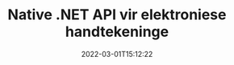 ---
############################# Static ############################
layout: "product"
date: 2022-03-01T15:12:22
draft: false
#operation: 
#signaturetype: 
#fileformat: 
#productName: Java
lang: af
#productCode: java
#otherformats: 
#breadcrumb: Put  signature on  for Java
product: "Signature"
product_tag: "signature"
platform: ".NET"
platform_tag: "net"

############################# Head ############################
head_title: ".NET Digital Signature API - Elektroniese Teken PDF Word Excel Beelde"
head_description: "C# .NET digitale handtekening API, eSignature-biblioteek om PDF, Word, Excel-sigblaaie, PowerPoint, beelde en grafiese dokumentformate elektronies te onderteken."

############################# Header ############################
title: "Native .NET API vir elektroniese handtekeninge"
description: "Voeg digitale handtekeninge by dokumentformate en implementeer gewilde eSignature-tipes (teks, beeld, QR-kode, strepieskode, stempel en metadata) in .NET-toepassings."
button:
    enable: true

############################# SubMenu ############################
submenu:
    enable: true
    
    left:
        img_alt: "GroupDocs.Signature for .NET"
        image: "https://www.groupdocs.cloud/templates/groupdocs/images/product-logos/groupdocs-signature-net.png"
        product: "GroupDocs.Signature"
        platform: ".NET"

    middle:
        button:
            # button loop
            - link: "#overview"
              text: "Oorsig"

            # button loop
            - link: "#features"
              text: "Kenmerke"

            # button loop
            - link: "#support"
              text: "Ondersteuning"

            # button loop
            - link: "https://products.groupdocs.app/signature"
              text: "Regstreekse Demo"

            # button loop
            - link: "https://purchase.groupdocs.com/pricing/signature/net"
              text: "Pryse"

    right:
        link_download: "https://downloads.groupdocs.com/signature"
        link_learn: "https://docs.groupdocs.com/signature/net/"
        link_buy: "https://purchase.groupdocs.com"

############################# Overview ############################
overview:
    enable: true
    content: |
      Gebruik GroupDocs.Signature vir .NET API om toepassings in C#, ASP.NET en ander .NET-gebaseerde tegnologieë te bou, wat jou toelaat om digitale besigheidsdokumente soos PDF, Microsoft Word, Excel-sigblaaie, PowerPoint-aanbiedings, beelde, OpenDocument en ander bedryfstandaard lêerformate sonder om enige bykomende sagteware te installeer. Hierdie elektroniese handtekeningbiblioteek is maklik om mee te werk en .NET-ontwikkelaars kan maklik gevorderde digitale handtekeningeienskappe in hul toepassings byvoeg, wat gebruikers bemagtig om veilig e-handtekeninge van gewilde dokumentformate te onderteken, te soek en te verifieer. Dit ondersteun die implementering van 'n verskeidenheid handtekeningtipes soos teks, beeld, strepieskode, QR-kode, vormveld, stempel en metadata.  

      Die dokumenthandtekening-API bemagtig jou met eenvoudige en gevorderde soekopsies om jou vereiste handtekeninge blitsvinnig op 'n dokument op te spoor. Die opsies om handtekeningstilering, voorkomsbestuur toe te pas en handtekeningeienskappe soos afmetings, skadu, belyning en meer aan te pas, is ook uitvoerbaar met hierdie kenmerkryke dokumentondertekening-API.  

      GroupDocs.Signature vir .NET kan gebruik word in enige ontwikkelingsomgewing wat .NET-platform ondersteun. Dit is versoenbaar met alle .NET-gebaseerde tale en ondersteun gewilde bedryfstelsels (Windows, Linux, MacOS) waar Mono- of .NET-raamwerke (insluitend .NET Core) geïnstalleer kan word.
    tabs:
      enable: true
      
      ## TAB ONE ##
      tab_one:
        description: |
          Hier volg 'n oorsig van GroupDocs.Signature vir .NET:
      
        left:
          enable: true
          icon: "fab fa-html5"
          title: "Tipes handtekeninge"
          content: |
            * Teks Handtekening
            * Beeld handtekening
            * Digitale handtekeninge
            * QR-kode handtekening
            * Streepkode handtekening
            * Stempel Handtekening
            * Metadata Handtekening
      
      ## TAB TWO ##
      tab_two:
        description: |
          GroupDocs.Signature vir .NET ondersteun die ondertekening van alle gewilde dokumentformate. Met net 'n paar reëls kode, voeg PDF-handtekening, Microsoft Office Word, Excel-sigblad, Beeld, HTML, Outlook-e-pos, OneNote, Project en grafiese ondertekeningvermoëns in jou .NET-toepassings by. [Ondersteunde dokumentformate.](https://docs.groupdocs.com/signature/net/supported-document-formats/)

        left:
          enable: true
          table:
            # table loop
            - title: "Microsoft Office"
              content: |
                * **Word:** DOC, DOCX, DOCM, DOT, DOTX, DOTM, RTF, TXT
                * **Excel:** XLS, XLSX, XLSM, XLSB, XLTM, XLT, XLTM, XLTX, XLAM, SXC, SpreadsheetML
                * **PowerPoint:** PPT, PPTX, PPS, PPSX, PPSM, POT, POTM, POTX, PPTM

        right:
          enable: true
          table:
            # table loop
            - title: "Images & Other Formats"
              content: |
                * **Beelde**: JPG, BMP, PNG, TIFF, GIF, DCM, WEBP
                * **OpenDocument**: ODT, OTT, OTS, ODS, ODP, OTP, ODG
                * **Jpeg2000**: JP2, JPF, JPX, J2K, J2C, JPM
                * **Metafile**: EMF, WMF, CMX
                * **Draagbaar**: PDF
                * **Skaalbare vektorgrafika**: CDR, SVG
                * **Adobe Photoshop**: PSD
                * **Ander**: DJVU

      ## TAB THREE ##
      tab_three:
        description: |
          GroupDocs.Signature vir .NET ondersteun die volgende bedryfstelsels, raamwerke en pakketbestuurders:
        
        left:
          enable: true
          table:
            # table loop
            - icon: "fab fa-windows"
              title: "Bedryfstelsels"
              content: |
                * Windows Desktop
                * Windows Server
                * Windows Azure
                * Linux
                * MacOS

            # table loop
            - icon: "fas fa-code"
              title: "Ondersteunde raamwerke"
              content: |
                * .NET Framework 2.0 or higher
                * Mono Framework 1.2 or higher
                * .NET Standard 2.0
                * .NET Core 2.0
                * .NET Core 2.1

        right:
          enable: true
          table:
            # table loop
            - icon: "fas fa-box"
              title: "Pakketbestuurder"
              content: |
                * NuGet

            # table loop
            - icon: "fas fa-tools"
              title: "Ontwikkelingsomgewings"
              content: |
                * Microsoft Visual Studio
                * Xamarin.Android
                * Xamarin.IOS
                * Xamarin.Mac
                * MonoDevelop

############################# Features ############################
features:
    enable: true
    title: "GroupDocs.Signature vir .NET-kenmerke"

    feature:
      # feature loop
      - icon: "fas fa-copy"
        content: "Skep, soek, werk op, versteek, verifieer en verwyder e-handtekeninge van ondersteunde dokumentformate"

      # feature loop
      - icon: "fas fa-eye"
        content: "Spesifiseer XML Advanced Electronic Signatures (XAdES) vir Excel-sigblaaie"

      # feature loop
      - icon: "fas fa-bolt"
        content: "Haal beeldinhoud uit dokumente wat met QR-kode, strepieskode en beeldhandtekeninge onderteken is"
      
      # feature loop
      - icon: "fas fa-file-powerpoint"
        content: "Stel hoogte, breedte, kantlyne en belyning vir teks of beeldhandtekening en plaas op spesifieke bladsy"

      # feature loop
      - icon: "fas fa-code"
        content: "Soek, verifieer en teken PowerPoint-aanbiedingsdokumente digitaal"

      # feature loop
      - icon: "fas fa-cloud"
        content: "Teken woordverwerkingsdokumentformate met inheemse tekswatermerke"

      # feature loop
      - icon: "fas fa-remove-format"
        content: "Ondersteun afgeronde hoeke vir reghoekige stempelhandtekeningtipes"

      # feature loop
      - icon: "fas fa-comment-slash"
        content: "Pas teks- of beeldhandtekening op spesifieke Excel-blad toe of stel e-handtekening op alle blaaie"

      # feature loop
      - icon: "fas fa-location-arrow"
        content: "Spesifiseer spesifieke ry- en kolomnommer om teks- of beeldhandtekening in Excel-blad te plaas"

      # feature loop
      - icon: "fas fa-border-all"
        content: "Pas skaduwee toe op tekshandtekening in Microsoft PowerPoint en stel sy kleur, hoek en deursigtigheid op"

      # feature loop
      - icon: "fas fa-wrench"
        content: "Stel tekshandtekeningrandstyle en lettertipeopsies op vir Excel-blaaie"

      # feature loop
      - icon: "fas fa-columns"
        content: "Stel Beeld Handtekening Tipe, bv. Rond of vierkantig en stel kantlyne, lettertipekleur, rotasie op"

      # feature loop
      - icon: "fas fa-file-word"
        content: "Pas digitale sertifikate toe op dokumente, sigblaaie en PDF-lêer met handtekeninglyn"

      # feature loop
      - icon: "fas fa-envelope"
        content: "Voer kleurinstellings uit, pas deursigtigheid en rotasie toe op tekshandtekening"

      # feature loop
      - icon: "fas fa-print"
        content: "Stel helderheid en grysskaalopsies op en spesifiseer die inkeping van prenthandtekening in 'n prent"

      # feature loop
      - icon: "fas fa-file-archive"
        content: "Sluit pasgemaakte voorwerpe in, serialiseer sowel as enkripteer en dekripteer metadata-handtekeningwaardes van PDF-dokument"

      # feature loop
      - icon: "fas fa-lock"
        content: "Versteek, verwyder of pas die voorkoms van digitale handtekeninge van PDF-dokumente aan"

      # feature loop
      - icon: "fas fa-file-code"
        content: "Teken PDF-dokumente met digitale vormveld, en tekshandtekening as beeld, annotasie, plakker of watermerk"
      
      # feature loop
      - icon: "fas fa-fill-drip"
        content: "Plaas tekshandtekening in vormvelde van MS Word en PDF-dokumente"

      # feature loop
      - icon: "fas fa-file-excel"
        content: "Spesifiseer arbitrêre bladsye van dokumente vir die verwerking van handtekening of eSignature Uitgebreide Verifikasie vir Word-lêers"

      # feature loop
      - icon: "fas fa-heading"
        content: "Stoor getekende prentlêer in verskillende formaat en voer getekende sigblad uit as prent of multi-bladsy TIFF"

      # feature loop
      - icon: "fas fa-project-diagram"
        content: "Ken, wysig en verwyder wagwoord aan ondertekende lêers en pas e-handtekening toe op wagwoordbeskermde lêers"

      # feature loop
      - icon: "fas fa-cube"
        content: "eSign-werkblaaie, PowerPoint-skyfies, Word-dokumente en -prente met pasgemaakte voorwerpe in metadata"

      # feature loop
      - icon: "fab fa-uncharted"
        content: "Stel handtekeningborselstyle op as soliede, tekstuur, lineêre gradiënt en radiale gradiënt"

      # feature loop
      - icon: "fab fa-uncharted"
        content: "Teken dokumente met pasgemaakte geënkripteerde QR-kode teks of data"

      # feature loop
      - icon: "fab fa-uncharted"
        content: "Soek en teken lêers met DjVu-formaat as beelddokument"

      # feature loop
      - icon: "fab fa-uncharted"
        content: "Onttrek dokumentinligting, bv. bladsytelling, deur lêer-URL"

      # feature loop
      - icon: "fab fa-uncharted"
        content: "Soek, teken en verifieer CorelDraw-lêers as beelddokumente"

      # feature loop
      - icon: "fab fa-uncharted"
        content: "Hou geskiedenis van verwerkte of geskrapte handtekeninginligting wat in die metadata gestoor is"

      # feature loop
      - icon: "fab fa-uncharted"
        content: "Voeg pasgemaakte data-objek, VCard of e-posvoorwerp by QR-kode en verifieer geënkripteerde QR-kode in PDF-lêers"

    more_feature:
      # more_feature_loop
      - title: "Voeg maklik digitale handtekeninge by"
        content: |
          GroupDocs.Signature vir .NET API laat jou toe om verskeie soorte handtekeninge by ondersteunde lêerformate te voeg. Die handtekeningtipes, soos teks, beeld, digitaal, stempel, QR-kode, strepieskode en metadata kan toegepas word deur GroupDocs.Signature vir .NET te gebruik. Die volgende kodevoorbeeld wys hoe om tekshandtekening op 'n PDF-dokument toe te pas:

          ```cs
          using (Signature signature = new Signature("D:\\sample.pdf"))
          {
          TextSignOptions options = new TextSignOptions("John Smith")
          {
          // stel tekskleur
          ForeColor = Color.Red
          };
          // teken dokument na lêer
          signature.Sign("D:\\signed.pdf", options);
          }
          ```

      # more_feature_loop
      - title: "Ondersteunde strepieskode-handtekeningtipes"
        content: |
          Ons handtekeningmanipulasie-API bied jou funksie om strepieskode-handtekeninge toe te pas op ondersteunde dokumentformate. GroupDocs.Signature vir .NET ondersteun verskeie strepieskodetipes, soos Code128, Code39Extended, Code39Standard, EAN14, EAN8, ITF14, UPCA en UPCE. 'n Statiese voorwerp genaamd "AllTypes" word ook verskaf om alle geregistreerde strepieskodetipes te ondersteun.

      # more_feature_loop
      - title: "Soek handtekeninge en sertifikate"
        content: |
          GroupDocs.Signature vir .NET API, laat jou toe om digitale sertifikate van Word-dokumente, Excel-sigblaaie en PDF-lêers te soek. Jy kan ook alle digitale sertifikate wat in die stelsel geregistreer is, gaan haal. Metadata-handtekeninge kan ook in Word-dokumente, Excel-sigblaaie, beelde en PDF-lêers gesoek word, deur GroupDocs.Signature vir .NET API te gebruik.  

          Deur GroupDocs.Signature vir .NET API kan jy QR-kode- en strepieskode-handtekeninge in enige dokument, aanbieding, sigblad, prent, sowel as PDF-lêer deursoek en die soekvordering gaan haal. Jy kan ook pasgemaakte data-voorwerp soek vanaf dokumente wat met QR-kode-handtekening onderteken is.

      # more_feature_loop
      - title: "Gevorderde soekopsies vir strepieskode"
        content: |
          Jy kan jou vereiste strepieskode deur GroupDocs.Signature for.NET API baie maklik soek en opspoor, aangesien ons handtekening-API gevorderde soekopsies bied. Dit stel jou in staat om strepieskode op 'n spesifieke bladsy te soek, deur 'n dokument te soek, verskillende bladsye te spesifiseer om te soek (eerste, laaste, ewe, onewe), soek vir strepieskode van spesifieke enkoderingstipe, soek strepieskode gebaseer op spesifieke teksstring, of soek strepieskode gebaseer op string met "bevat" opsie.

############################# Support ############################
support:
    enable: true

############################# Solutions ############################
solutions:
    enable: true
    title: "GroupDocs.Signature bied API's vir dokumentondertekening vir ander gewilde ontwikkelingsomgewings"

    solution:
        # solution loop
        - img_alt: "GroupDocs.Signature for Java"
          image: "https://www.groupdocs.cloud/templates/groupdocs/images/product-logos/groupdocs-signature-java.png"
          product: "GroupDocs.Signature"
          platform: "Java"
          link: "/signature/java/"

############################# Back to top ###############################
back_to_top:
  enable: true
---